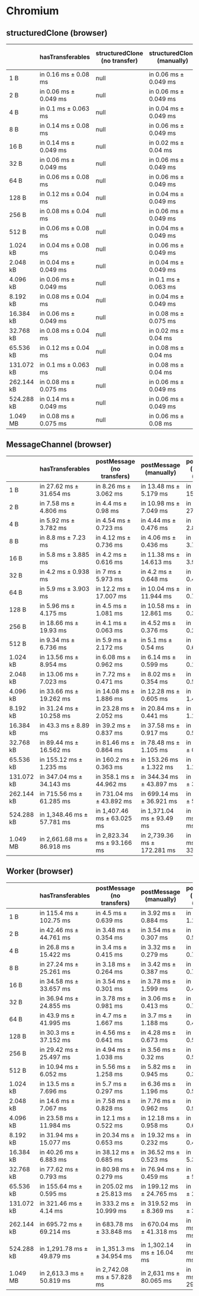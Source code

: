 # Chromium

## structuredClone (browser)

|            | hasTransferables      | structuredClone (no transfer) | structuredClone (manually) | structuredClone (manually) (transfer) | structuredClone (getTransferables) | structuredClone (getTransferables) (transfer) | structuredClone (getTransferable*) | structuredClone (getTransferable*) (transfer) |
| ---------- | --------------------- | ----------------------------- | -------------------------- | ------------------------------------- | ---------------------------------- | --------------------------------------------- | ---------------------------------- | --------------------------------------------- |
| 1 B        | in 0.16 ms ± 0.08 ms  | null                          | in 0.06 ms ± 0.049 ms      | in 4.28 ms ± 1.15 ms                  | in 0.3 ms ± 0.253 ms               | in 4.04 ms ± 1.415 ms                         | in 0.3 ms ± 0.155 ms               | in 3.62 ms ± 1.512 ms                         |
| 2 B        | in 0.06 ms ± 0.049 ms | null                          | in 0.06 ms ± 0.049 ms      | in 2.84 ms ± 0.326 ms                 | in 0.18 ms ± 0.075 ms              | in 2.96 ms ± 0.301 ms                         | in 0.22 ms ± 0.098 ms              | in 3.06 ms ± 0.287 ms                         |
| 4 B        | in 0.1 ms ± 0.063 ms  | null                          | in 0.04 ms ± 0.049 ms      | in 3 ms ± 0.358 ms                    | in 0.24 ms ± 0.08 ms               | in 3.08 ms ± 0.349 ms                         | in 0.32 ms ± 0.117 ms              | in 3.72 ms ± 1.186 ms                         |
| 8 B        | in 0.14 ms ± 0.08 ms  | null                          | in 0.06 ms ± 0.049 ms      | in 7.66 ms ± 9.473 ms                 | in 0.2 ms ± 0.063 ms               | in 2.96 ms ± 0.265 ms                         | in 0.22 ms ± 0.04 ms               | in 3.14 ms ± 0.338 ms                         |
| 16 B       | in 0.14 ms ± 0.049 ms | null                          | in 0.02 ms ± 0.04 ms       | in 3.12 ms ± 0.598 ms                 | in 0.16 ms ± 0.049 ms              | in 2.92 ms ± 0.402 ms                         | in 0.3 ms ± 0.11 ms                | in 2.94 ms ± 0.408 ms                         |
| 32 B       | in 0.06 ms ± 0.049 ms | null                          | in 0.06 ms ± 0.049 ms      | in 3.02 ms ± 0.412 ms                 | in 0.24 ms ± 0.049 ms              | in 3.3 ms ± 0.477 ms                          | in 0.22 ms ± 0.04 ms               | in 2.92 ms ± 0.248 ms                         |
| 64 B       | in 0.06 ms ± 0.08 ms  | null                          | in 0.06 ms ± 0.049 ms      | in 2.82 ms ± 0.256 ms                 | in 0.24 ms ± 0.049 ms              | in 3 ms ± 0.228 ms                            | in 0.26 ms ± 0.049 ms              | in 3.1 ms ± 0.316 ms                          |
| 128 B      | in 0.12 ms ± 0.04 ms  | null                          | in 0.04 ms ± 0.049 ms      | in 3.02 ms ± 0.319 ms                 | in 0.32 ms ± 0.075 ms              | in 3.46 ms ± 0.388 ms                         | in 0.36 ms ± 0.08 ms               | in 3.3 ms ± 0.303 ms                          |
| 256 B      | in 0.08 ms ± 0.04 ms  | null                          | in 0.06 ms ± 0.049 ms      | in 3.16 ms ± 0.258 ms                 | in 0.48 ms ± 0.04 ms               | in 3.7 ms ± 0.228 ms                          | in 0.6 ms ± now                    | in 5.58 ms ± 4.31 ms                          |
| 512 B      | in 0.06 ms ± 0.08 ms  | null                          | in 0.04 ms ± 0.049 ms      | in 3.5 ms ± 0.155 ms                  | in 0.82 ms ± 0.04 ms               | in 4.68 ms ± 0.717 ms                         | in 0.94 ms ± 0.049 ms              | in 4.38 ms ± 0.098 ms                         |
| 1.024 kB   | in 0.04 ms ± 0.08 ms  | null                          | in 0.06 ms ± 0.049 ms      | in 4.62 ms ± 0.194 ms                 | in 1.62 ms ± 0.147 ms              | in 6.52 ms ± 1.051 ms                         | in 1.68 ms ± 0.04 ms               | in 6.02 ms ± 0.075 ms                         |
| 2.048 kB   | in 0.04 ms ± 0.049 ms | null                          | in 0.04 ms ± 0.049 ms      | in 6.54 ms ± 0.102 ms                 | in 3.02 ms ± 0.075 ms              | in 9.44 ms ± 0.25 ms                          | in 3.1 ms ± 0.063 ms               | in 9.66 ms ± 0.314 ms                         |
| 4.096 kB   | in 0.06 ms ± 0.049 ms | null                          | in 0.1 ms ± 0.063 ms       | in 10.78 ms ± 0.811 ms                | in 5.74 ms ± 0.102 ms              | in 15.94 ms ± 0.102 ms                        | in 6.78 ms ± 1.165 ms              | in 16.3 ms ± 0.089 ms                         |
| 8.192 kB   | in 0.08 ms ± 0.04 ms  | null                          | in 0.04 ms ± 0.049 ms      | in 19.3 ms ± 1.002 ms                 | in 11.32 ms ± 0.098 ms             | in 30 ms ± 0.405 ms                           | in 11.78 ms ± 0.075 ms             | in 30.58 ms ± 0.768 ms                        |
| 16.384 kB  | in 0.06 ms ± 0.049 ms | null                          | in 0.08 ms ± 0.075 ms      | in 34.94 ms ± 0.388 ms                | in 22.54 ms ± 0.185 ms             | in 57.34 ms ± 0.233 ms                        | in 23.42 ms ± 0.075 ms             | in 89.4 ms ± 25.502 ms                        |
| 32.768 kB  | in 0.08 ms ± 0.04 ms  | null                          | in 0.02 ms ± 0.04 ms       | in 75.66 ms ± 0.739 ms                | in 44.84 ms ± 0.403 ms             | in 122.8 ms ± 4.027 ms                        | in 46.84 ms ± 0.233 ms             | in 122.1 ms ± 2.009 ms                        |
| 65.536 kB  | in 0.12 ms ± 0.04 ms  | null                          | in 0.08 ms ± 0.04 ms       | in 151.06 ms ± 0.674 ms               | in 89.2 ms ± 0.374 ms              | in 266.64 ms ± 19.3 ms                        | in 92.42 ms ± 0.24 ms              | in 252.42 ms ± 12.643 ms                      |
| 131.072 kB | in 0.1 ms ± 0.063 ms  | null                          | in 0.08 ms ± 0.04 ms       | in 308.7 ms ± 7.771 ms                | in 182.14 ms ± 7.331 ms            | in 522 ms ± 15.865 ms                         | in 185.78 ms ± 0.92 ms             | in 503.44 ms ± 25.269 ms                      |
| 262.144 kB | in 0.08 ms ± 0.075 ms | null                          | in 0.06 ms ± 0.049 ms      | in 684.56 ms ± 23.002 ms              | in 356.22 ms ± 0.778 ms            | in 1,057 ms ± 23.601 ms                       | in 376.54 ms ± 11.902 ms           | in 1,064.88 ms ± 15.536 ms                    |
| 524.288 kB | in 0.14 ms ± 0.049 ms | null                          | in 0.06 ms ± 0.049 ms      | in 1,321.94 ms ± 29.724 ms            | in 712.42 ms ± 2.513 ms            | in 2,025.16 ms ± 34.837 ms                    | in 738.74 ms ± 2.966 ms            | in 2,070.18 ms ± 51.673 ms                    |
| 1.049 MB   | in 0.08 ms ± 0.075 ms | null                          | in 0.06 ms ± 0.08 ms       | in 2,651.42 ms ± 27.765 ms            | in 1,425.1 ms ± 3.23 ms            | in 4,031.14 ms ± 35.755 ms                    | in 1,478.22 ms ± 4.547 ms          | in 4,071.98 ms ± 29.195 ms                    |

## MessageChannel (browser)

|            | hasTransferables           | postMessage (no transfers) | postMessage (manually)      | postMessage (manually) (transfer) | postMessage (getTransferables) | postMessage (getTransferables) (transfer) | postMessage (getTransferable*) | postMessage (getTransferable*) (transfer) |
| ---------- | -------------------------- | -------------------------- | --------------------------- | --------------------------------- | ------------------------------ | ----------------------------------------- | ------------------------------ | ----------------------------------------- |
| 1 B        | in 27.62 ms ± 31.654 ms    | in 8.26 ms ± 3.062 ms      | in 13.48 ms ± 5.179 ms      | in 30.64 ms ± 15.611 ms           | in 20.72 ms ± 8.684 ms         | in 32.82 ms ± 14.024 ms                   | in 67.92 ms ± 32.775 ms        | in 35.02 ms ± 20.048 ms                   |
| 2 B        | in 7.58 ms ± 4.806 ms      | in 4.4 ms ± 0.98 ms        | in 10.98 ms ± 7.049 ms      | in 36.26 ms ± 27.23 ms            | in 21.36 ms ± 16.285 ms        | in 39.74 ms ± 24.085 ms                   | in 7.62 ms ± 4.86 ms           | in 24.98 ms ± 8.97 ms                     |
| 4 B        | in 5.92 ms ± 3.782 ms      | in 4.54 ms ± 0.723 ms      | in 4.44 ms ± 0.476 ms       | in 9.5 ms ± 2.826 ms              | in 31.62 ms ± 33.036 ms        | in 11.16 ms ± 4.713 ms                    | in 6.86 ms ± 4.129 ms          | in 15.62 ms ± 4.616 ms                    |
| 8 B        | in 8.8 ms ± 7.23 ms        | in 4.12 ms ± 0.736 ms      | in 4.06 ms ± 0.436 ms       | in 9.32 ms ± 3.73 ms              | in 4.56 ms ± 1.078 ms          | in 8.34 ms ± 1.723 ms                     | in 5 ms ± 2.882 ms             | in 15.46 ms ± 4.762 ms                    |
| 16 B       | in 5.8 ms ± 3.885 ms       | in 4.2 ms ± 0.616 ms       | in 11.38 ms ± 14.613 ms     | in 9.24 ms ± 3.983 ms             | in 7.16 ms ± 6.928 ms          | in 8.8 ms ± 0.837 ms                      | in 4.06 ms ± 1.381 ms          | in 29.68 ms ± 24.961 ms                   |
| 32 B       | in 4.2 ms ± 0.938 ms       | in 7 ms ± 5.973 ms         | in 4.2 ms ± 0.648 ms        | in 7.14 ms ± 0.408 ms             | in 4.24 ms ± 0.882 ms          | in 9.16 ms ± 2.555 ms                     | in 4.76 ms ± 2.722 ms          | in 12.68 ms ± 5.288 ms                    |
| 64 B       | in 5.9 ms ± 3.903 ms       | in 12.2 ms ± 17.007 ms     | in 10.04 ms ± 11.944 ms     | in 7.6 ms ± 0.762 ms              | in 4 ms ± 0.477 ms             | in 18.3 ms ± 12.813 ms                    | in 3.5 ms ± 0.126 ms           | in 10.88 ms ± 4.586 ms                    |
| 128 B      | in 5.96 ms ± 4.175 ms      | in 4.5 ms ± 1.081 ms       | in 10.58 ms ± 12.861 ms     | in 7.28 ms ± 0.337 ms             | in 5.06 ms ± 0.554 ms          | in 8.32 ms ± 0.688 ms                     | in 3.58 ms ± 0.117 ms          | in 12.34 ms ± 6.336 ms                    |
| 256 B      | in 18.66 ms ± 19.93 ms     | in 4.1 ms ± 0.063 ms       | in 4.52 ms ± 0.376 ms       | in 7.34 ms ± 0.265 ms             | in 5 ms ± 0.636 ms             | in 8.7 ms ± 0.39 ms                       | in 5.54 ms ± 2.415 ms          | in 12.18 ms ± 6.695 ms                    |
| 512 B      | in 9.34 ms ± 6.736 ms      | in 5.9 ms ± 2.172 ms       | in 5.1 ms ± 0.54 ms         | in 9.04 ms ± 0.65 ms              | in 7.16 ms ± 1.541 ms          | in 9.7 ms ± 0.31 ms                       | in 5.02 ms ± 0.117 ms          | in 12.08 ms ± 5.317 ms                    |
| 1.024 kB   | in 13.56 ms ± 8.954 ms     | in 6.08 ms ± 0.962 ms      | in 6.14 ms ± 0.599 ms       | in 10.6 ms ± 0.11 ms              | in 7.26 ms ± 0.52 ms           | in 12.62 ms ± 1.05 ms                     | in 7.78 ms ± 1.541 ms          | in 13.2 ms ± 2.164 ms                     |
| 2.048 kB   | in 13.06 ms ± 7.023 ms     | in 7.72 ms ± 0.471 ms      | in 8.02 ms ± 0.354 ms       | in 14.9 ms ± 0.529 ms             | in 10.42 ms ± 0.407 ms         | in 17.84 ms ± 0.258 ms                    | in 10.48 ms ± 0.487 ms         | in 18.84 ms ± 2.299 ms                    |
| 4.096 kB   | in 33.66 ms ± 19.262 ms    | in 14.08 ms ± 1.886 ms     | in 12.28 ms ± 0.605 ms      | in 29.06 ms ± 1.457 ms            | in 19.12 ms ± 2.962 ms         | in 33.02 ms ± 0.861 ms                    | in 22.66 ms ± 2.803 ms         | in 48.28 ms ± 30.314 ms                   |
| 8.192 kB   | in 31.24 ms ± 10.258 ms    | in 23.28 ms ± 2.052 ms     | in 20.84 ms ± 0.441 ms      | in 44.8 ms ± 1.161 ms             | in 35.66 ms ± 5.866 ms         | in 54.84 ms ± 1.04 ms                     | in 36.26 ms ± 1.221 ms         | in 56.98 ms ± 3.371 ms                    |
| 16.384 kB  | in 43.3 ms ± 8.89 ms       | in 39.2 ms ± 0.837 ms      | in 37.58 ms ± 0.917 ms      | in 74.02 ms ± 0.523 ms            | in 59.1 ms ± 0.525 ms          | in 96.2 ms ± 0.49 ms                      | in 59.56 ms ± 0.393 ms         | in 96.64 ms ± 0.528 ms                    |
| 32.768 kB  | in 89.44 ms ± 16.562 ms    | in 81.46 ms ± 0.864 ms     | in 78.48 ms ± 1.105 ms      | in 152.84 ms ± 0.862 ms           | in 123.32 ms ± 0.214 ms        | in 197.18 ms ± 0.884 ms                   | in 123.88 ms ± 0.527 ms        | in 200.92 ms ± 3.931 ms                   |
| 65.536 kB  | in 155.12 ms ± 1.235 ms    | in 160.2 ms ± 0.363 ms     | in 153.26 ms ± 1.322 ms     | in 305.5 ms ± 1.18 ms             | in 246.72 ms ± 8.667 ms        | in 394.48 ms ± 1.584 ms                   | in 244.48 ms ± 1.895 ms        | in 398.38 ms ± 0.725 ms                   |
| 131.072 kB | in 347.04 ms ± 34.143 ms   | in 358.1 ms ± 44.962 ms    | in 344.34 ms ± 43.897 ms    | in 667.58 ms ± 33.367 ms          | in 539.96 ms ± 34.332 ms       | in 866.62 ms ± 43.817 ms                  | in 551.26 ms ± 39.539 ms       | in 866.58 ms ± 20.19 ms                   |
| 262.144 kB | in 715.56 ms ± 61.285 ms   | in 731.04 ms ± 43.892 ms   | in 699.14 ms ± 36.921 ms    | in 1,373.2 ms ± 51.84 ms          | in 1,056.18 ms ± 43.966 ms     | in 1,813.6 ms ± 91.608 ms                 | in 1,061.66 ms ± 40.532 ms     | in 1,792.92 ms ± 79.473 ms                |
| 524.288 kB | in 1,348.46 ms ± 57.781 ms | in 1,407.46 ms ± 63.025 ms | in 1,371.04 ms ± 93.49 ms   | in 2,788.46 ms ± 131.24 ms        | in 2,097.26 ms ± 82.988 ms     | in 3,526.9 ms ± 158.753 ms                | in 2,179.88 ms ± 120.08 ms     | in 3,607.08 ms ± 123.55 ms                |
| 1.049 MB   | in 2,661.68 ms ± 86.918 ms | in 2,823.34 ms ± 93.166 ms | in 2,739.36 ms ± 172.281 ms | in 5,531.46 ms ± 332.502 ms       | in 4,223.66 ms ± 176.984 ms    | in 6,923.38 ms ± 244.992 ms               | in 4,240.84 ms ± 80.363 ms     | in 7,017.1 ms ± 134.078 ms                |

## Worker (browser)

|            | hasTransferables           | postMessage (no transfers) | postMessage (manually)    | postMessage (manually) (transfer) | postMessage (getTransferables) | postMessage (getTransferables) (transfer) | postMessage (getTransferable*) | postMessage (getTransferable*) (transfer) |
| ---------- | -------------------------- | -------------------------- | ------------------------- | --------------------------------- | ------------------------------ | ----------------------------------------- | ------------------------------ | ----------------------------------------- |
| 1 B        | in 115.4 ms ± 102.75 ms    | in 4.5 ms ± 0.639 ms       | in 3.92 ms ± 0.884 ms     | in 6.72 ms ± 1.186 ms             | in 11.56 ms ± 7.435 ms         | in 11.58 ms ± 3.939 ms                    | in 13.02 ms ± 6.653 ms         | in 11.56 ms ± 5.712 ms                    |
| 2 B        | in 42.46 ms ± 44.761 ms    | in 3.48 ms ± 0.354 ms      | in 3.54 ms ± 0.307 ms     | in 5.42 ms ± 0.508 ms             | in 5.48 ms ± 1.585 ms          | in 6.3 ms ± 0.787 ms                      | in 6.9 ms ± 2.912 ms           | in 5.88 ms ± 0.496 ms                     |
| 4 B        | in 26.8 ms ± 15.422 ms     | in 3.4 ms ± 0.415 ms       | in 3.32 ms ± 0.279 ms     | in 5.68 ms ± 0.73 ms              | in 4.32 ms ± 1.579 ms          | in 5.68 ms ± 1.17 ms                      | in 8.32 ms ± 5.414 ms          | in 6.14 ms ± 0.524 ms                     |
| 8 B        | in 27.24 ms ± 25.261 ms    | in 3.18 ms ± 0.264 ms      | in 3.42 ms ± 0.387 ms     | in 5.52 ms ± 0.711 ms             | in 6.36 ms ± 5.301 ms          | in 6.3 ms ± 1.401 ms                      | in 7.06 ms ± 4.316 ms          | in 6.04 ms ± 0.459 ms                     |
| 16 B       | in 34.58 ms ± 33.657 ms    | in 3.54 ms ± 0.301 ms      | in 3.78 ms ± 1.599 ms     | in 5.76 ms ± 0.445 ms             | in 5.06 ms ± 2.651 ms          | in 7.66 ms ± 1.299 ms                     | in 5.88 ms ± 2.709 ms          | in 8.06 ms ± 1.446 ms                     |
| 32 B       | in 36.94 ms ± 24.855 ms    | in 3.78 ms ± 0.981 ms      | in 3.06 ms ± 0.413 ms     | in 7.22 ms ± 0.778 ms             | in 4.7 ms ± 0.61 ms            | in 5.64 ms ± 0.766 ms                     | in 7.02 ms ± 2.487 ms          | in 7.94 ms ± 2.919 ms                     |
| 64 B       | in 43.9 ms ± 41.995 ms     | in 4.7 ms ± 1.667 ms       | in 3.7 ms ± 1.188 ms      | in 5.8 ms ± 0.415 ms              | in 5.56 ms ± 1.845 ms          | in 6.54 ms ± 0.85 ms                      | in 4.68 ms ± 1.67 ms           | in 7.7 ms ± 1.855 ms                      |
| 128 B      | in 30.3 ms ± 37.152 ms     | in 4.56 ms ± 0.641 ms      | in 4.28 ms ± 0.673 ms     | in 7.82 ms ± 0.584 ms             | in 4.08 ms ± 0.917 ms          | in 7.48 ms ± 0.293 ms                     | in 6.44 ms ± 2.535 ms          | in 9.4 ms ± 1.218 ms                      |
| 256 B      | in 29.42 ms ± 25.497 ms    | in 4.94 ms ± 1.038 ms      | in 3.56 ms ± 0.32 ms      | in 6.32 ms ± 0.515 ms             | in 7.28 ms ± 2.161 ms          | in 9.14 ms ± 1.376 ms                     | in 7.88 ms ± 4.847 ms          | in 7.2 ms ± 0.42 ms                       |
| 512 B      | in 10.94 ms ± 6.052 ms     | in 5.56 ms ± 1.258 ms      | in 5.82 ms ± 0.945 ms     | in 7.44 ms ± 0.344 ms             | in 9.78 ms ± 7.608 ms          | in 9.12 ms ± 0.798 ms                     | in 14.48 ms ± 18.363 ms        | in 8.1 ms ± 0.303 ms                      |
| 1.024 kB   | in 13.5 ms ± 7.696 ms      | in 5.7 ms ± 0.297 ms       | in 6.36 ms ± 1.196 ms     | in 9.82 ms ± 0.588 ms             | in 12.46 ms ± 10.498 ms        | in 11.16 ms ± 0.361 ms                    | in 12.36 ms ± 10.39 ms         | in 11.46 ms ± 1.621 ms                    |
| 2.048 kB   | in 14.6 ms ± 7.067 ms      | in 7.58 ms ± 0.828 ms      | in 7.76 ms ± 0.962 ms     | in 13.72 ms ± 0.985 ms            | in 10.24 ms ± 1.289 ms         | in 15.76 ms ± 0.516 ms                    | in 15.6 ms ± 10.594 ms         | in 15.5 ms ± 0.261 ms                     |
| 4.096 kB   | in 23.58 ms ± 11.984 ms    | in 12.1 ms ± 0.522 ms      | in 12.18 ms ± 0.958 ms    | in 21.66 ms ± 0.644 ms            | in 17.24 ms ± 1.033 ms         | in 26.92 ms ± 0.977 ms                    | in 15.52 ms ± 0.256 ms         | in 26.32 ms ± 0.711 ms                    |
| 8.192 kB   | in 31.94 ms ± 15.077 ms    | in 20.34 ms ± 0.653 ms     | in 19.32 ms ± 0.232 ms    | in 38.7 ms ± 0.46 ms              | in 29.48 ms ± 1.181 ms         | in 46.92 ms ± 0.671 ms                    | in 28.92 ms ± 0.991 ms         | in 46.82 ms ± 0.652 ms                    |
| 16.384 kB  | in 40.26 ms ± 6.883 ms     | in 38.12 ms ± 0.685 ms     | in 36.52 ms ± 0.523 ms    | in 75.42 ms ± 5.384 ms            | in 66.54 ms ± 4.34 ms          | in 88.7 ms ± 0.544 ms                     | in 63.16 ms ± 6.732 ms         | in 89.44 ms ± 0.432 ms                    |
| 32.768 kB  | in 77.62 ms ± 0.793 ms     | in 80.98 ms ± 0.279 ms     | in 76.94 ms ± 0.459 ms    | in 209.76 ms ± 51.599 ms          | in 114.28 ms ± 8.804 ms        | in 191.58 ms ± 13.743 ms                  | in 116.36 ms ± 5.566 ms        | in 183.7 ms ± 0.762 ms                    |
| 65.536 kB  | in 155.64 ms ± 0.595 ms    | in 205.02 ms ± 25.813 ms   | in 199.12 ms ± 24.765 ms  | in 312.58 ms ± 2.267 ms           | in 231.16 ms ± 10.163 ms       | in 388.3 ms ± 21.696 ms                   | in 231.44 ms ± 6.691 ms        | in 442.76 ms ± 48.17 ms                   |
| 131.072 kB | in 321.46 ms ± 4.14 ms     | in 333.2 ms ± 10.999 ms    | in 319.52 ms ± 8.369 ms   | in 649.54 ms ± 33.301 ms          | in 467.1 ms ± 25.684 ms        | in 846.74 ms ± 62.349 ms                  | in 462.86 ms ± 6.404 ms        | in 843.44 ms ± 30.91 ms                   |
| 262.144 kB | in 695.72 ms ± 69.214 ms   | in 683.78 ms ± 33.848 ms   | in 670.04 ms ± 41.318 ms  | in 1,374.56 ms ± 40.953 ms        | in 948.5 ms ± 34.134 ms        | in 1,637.62 ms ± 40.75 ms                 | in 981.86 ms ± 22.863 ms       | in 1,681.54 ms ± 49.992 ms                |
| 524.288 kB | in 1,291.78 ms ± 49.879 ms | in 1,351.3 ms ± 34.954 ms  | in 1,302.14 ms ± 16.04 ms | in 2,681.58 ms ± 80.637 ms        | in 1,806.26 ms ± 26.176 ms     | in 3,202.64 ms ± 31.395 ms                | in 1,826.06 ms ± 27.146 ms     | in 3,335.74 ms ± 49.962 ms                |
| 1.049 MB   | in 2,613.3 ms ± 50.819 ms  | in 2,742.08 ms ± 57.828 ms | in 2,631 ms ± 80.065 ms   | in 5,613.66 ms ± 299.271 ms       | in 3,593.8 ms ± 29.478 ms      | in 6,744.74 ms ± 176.655 ms               | in 3,657.72 ms ± 41.247 ms     | in 6,773.14 ms ± 85.558 ms                |